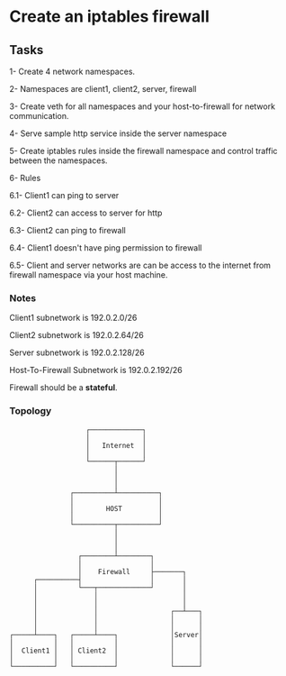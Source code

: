 # Create an iptables firewall

## Tasks
1- Create 4 network namespaces.

2- Namespaces are client1, client2, server, firewall

3- Create veth for all namespaces and your host-to-firewall for network communication.

4- Serve sample http service inside the server namespace

5- Create iptables rules inside the firewall namespace and control traffic between the namespaces.

6- Rules

6.1- Client1 can ping to server

6.2- Client2 can access to server for http

6.3- Client2 can ping to firewall

6.4- Client1 doesn't have ping permission to firewall

6.5- Client and server networks are can be access to the internet from firewall namespace via your host machine.

### Notes

Client1 subnetwork is 192.0.2.0/26

Client2 subnetwork is 192.0.2.64/26

Server subnetwork is 192.0.2.128/26

Host-To-Firewall Subnetwork is 192.0.2.192/26

Firewall should be a **stateful**.

### Topology
```
                   ┌─────────────┐
                   │             │
                   │   Internet  │
                   │             │
                   └──────┬──────┘
                          │
                          │
                          │
               ┌──────────┴──────────┐
               │                     │
               │        HOST         │
               │                     │
               └──────────┬──────────┘
                          │
                          │
                          │
                 ┌────────┴────────┐
                 │                 │
                 │    Firewall     ├───────┐
      ┌──────────┤                 │       │
      │          └───┬─────────────┘       │
      │              │                     │
      │              │                     │
      │              │                  ┌──┴───┐
      │              │                  │      │
      │              │                  │      │
┌─────┴────┐   ┌─────┴────┐             │Server│
│          │   │          │             │      │
│  Client1 │   │ Client2  │             │      │
│          │   │          │             │      │
└──────────┘   └──────────┘             └──────┘
```


